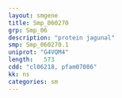 ```yaml
---
layout: smgene
title: Smp_060270
grp: Smp_06
description: "protein jagunal"
smp: Smp_060270.1
uniprot: "G4VQM4"
length:   573
cdd: "cl06218, pfam07086"
kk: ns
categories: sm
---
```

